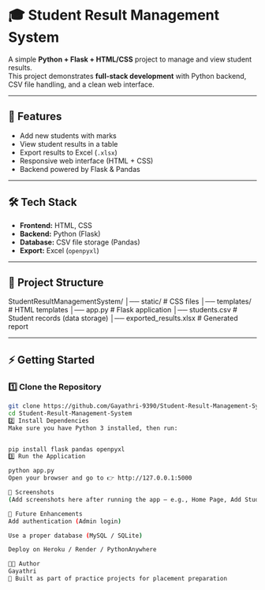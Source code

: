 # 🎓 Student Result Management System

A simple **Python + Flask + HTML/CSS** project to manage and view student results.  
This project demonstrates **full-stack development** with Python backend, CSV file handling, and a clean web interface.  

---

## 🚀 Features
- Add new students with marks  
- View student results in a table  
- Export results to Excel (`.xlsx`)  
- Responsive web interface (HTML + CSS)  
- Backend powered by Flask & Pandas  

---

## 🛠 Tech Stack
- **Frontend:** HTML, CSS  
- **Backend:** Python (Flask)  
- **Database:** CSV file storage (Pandas)  
- **Export:** Excel (`openpyxl`)  

---

## 📂 Project Structure
StudentResultManagementSystem/
│── static/ # CSS files
│── templates/ # HTML templates
│── app.py # Flask application
│── students.csv # Student records (data storage)
│── exported_results.xlsx # Generated report


---

## ⚡ Getting Started

### 1️⃣ Clone the Repository
```bash
git clone https://github.com/Gayathri-9390/Student-Result-Management-System.git
cd Student-Result-Management-System
2️⃣ Install Dependencies
Make sure you have Python 3 installed, then run:


pip install flask pandas openpyxl
3️⃣ Run the Application

python app.py
Open your browser and go to 👉 http://127.0.0.1:5000

📸 Screenshots
(Add screenshots here after running the app — e.g., Home Page, Add Student Form, Results Page)

📌 Future Enhancements
Add authentication (Admin login)

Use a proper database (MySQL / SQLite)

Deploy on Heroku / Render / PythonAnywhere

👩‍💻 Author
Gayathri
📌 Built as part of practice projects for placement preparation 